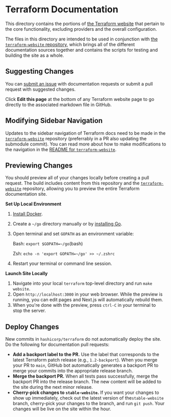 # Terraform Documentation

This directory contains the portions of [the Terraform website](https://www.terraform.io/) that pertain to the core functionality, excluding providers and the overall configuration.

The files in this directory are intended to be used in conjunction with
[the `terraform-website` repository](https://github.com/hashicorp/terraform-website), which brings all of the
different documentation sources together and contains the scripts for testing and building the site as
a whole.

## Suggesting Changes

You can [submit an issue](https://github.com/hashicorp/terraform/issues/new/choose) with documentation requests or submit a pull request with suggested changes.

Click **Edit this page** at the bottom of any Terraform website page to go directly to the associated markdown file in GitHub.

## Modifying Sidebar Navigation

Updates to the sidebar navigation of Terraform docs need to be made in the [`terraform-website`](https://github.com/hashicorp/terraform-website/) repository (preferrably in a PR also updating the submodule commit). You can read more about how to make modifications to the navigation in the [README for `terraform-website`](https://github.com/hashicorp/terraform-website#editing-navigation-sidebars).

## Previewing Changes

You should preview all of your changes locally before creating a pull request. The build includes content from this repository and the [`terraform-website`](https://github.com/hashicorp/terraform-website/) repository, allowing you to preview the entire Terraform documentation site.

**Set Up Local Environment**

1. [Install Docker](https://docs.docker.com/get-docker/).
2. Create a `~/go` directory manually or by [installing Go](https://golang.org/doc/install).
3. Open terminal and set `GOPATH` as an environment variable:

   Bash: `export $GOPATH=~/go`(bash)

   Zsh: `echo -n 'export GOPATH=~/go' >> ~/.zshrc`

4. Restart your terminal or command line session.

**Launch Site Locally**

1. Navigate into your local `terraform` top-level directory and run `make website`.
1. Open `http://localhost:3000` in your web browser. While the preview is running, you can edit pages and Next.js will automatically rebuild them.
1. When you're done with the preview, press `ctrl-C` in your terminal to stop the server.


## Deploy Changes

New commits in `hashicorp/terraform` do not automatically deploy the site. Do the following for documentation pull requests:
- **Add a backport label to the PR.** Use the label that corresponds to the latest Terraform patch release (e.g., `1.2-backport`). When you merge your PR to `main`, GitHub bot automatically generates a backport PR to merge your commits into the appropriate release branch.
- **Merge the backport PR.** When all tests pass successfully, merge the backport PR into the release branch. The new content will be added to the site during the next minor release.
- **Cherry-pick changes to `stable-website`.** If you want your changes to show up immediately, check out the latest version of the`stable-website` branch, cherry-pick your changes to the branch, and run `git push`. Your changes will be live on the site within the hour. 
